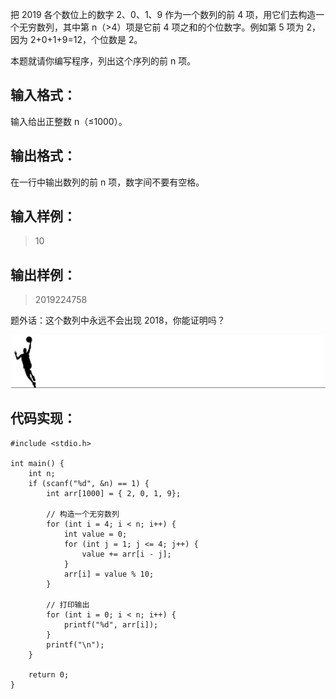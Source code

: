 把 2019 各个数位上的数字 2、0、1、9 作为一个数列的前 4 项，用它们去构造一个无穷数列，其中第 n（>4）项是它前 4 项之和的个位数字。例如第 5 项为 2， 因为 2+0+1+9=12，个位数是 2。

本题就请你编写程序，列出这个序列的前 n 项。

## 输入格式：
输入给出正整数 n（≤1000）。

## 输出格式：
在一行中输出数列的前 n 项，数字间不要有空格。

## 输入样例：
>10

## 输出样例：
>2019224758

题外话：这个数列中永远不会出现 2018，你能证明吗？

![华丽的分割线](./【PAT乙级】1106-2019数列-(15-分)-C语言实现.assets/17731575-ce22fb0991c039f6.jpg)


## 代码实现：
```
#include <stdio.h>

int main() {
    int n;
    if (scanf("%d", &n) == 1) {
        int arr[1000] = { 2, 0, 1, 9};

        // 构造一个无穷数列
        for (int i = 4; i < n; i++) {
            int value = 0;
            for (int j = 1; j <= 4; j++) {
                value += arr[i - j];
            }
            arr[i] = value % 10;
        }

        // 打印输出
        for (int i = 0; i < n; i++) {
            printf("%d", arr[i]);
        }
        printf("\n");
    }

    return 0;
}
```
